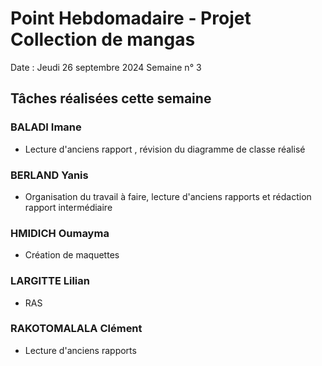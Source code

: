 # Point Hebdomadaire - Projet Collection de mangas

Date : Jeudi 26 septembre 2024
Semaine n° 3

## Tâches réalisées cette semaine

### BALADI Imane
- Lecture d'anciens rapport , révision du diagramme de classe réalisé

### BERLAND Yanis
- Organisation du travail à faire, lecture d'anciens rapports et rédaction rapport intermédiaire


### HMIDICH Oumayma
- Création de maquettes

### LARGITTE Lilian
- RAS

### RAKOTOMALALA Clément
- Lecture d'anciens rapports
